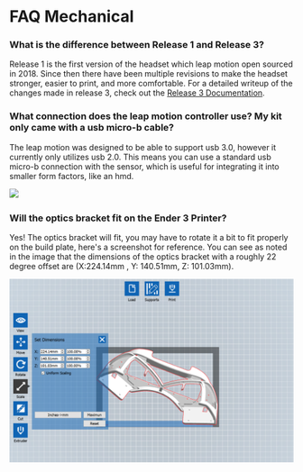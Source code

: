 # FAQ Mechanical

### What is the difference between Release 1 and Release 3?

Release 1 is the first version of the headset which leap motion open sourced in 2018. Since then there have been multiple revisions to make the headset stronger, easier to print, and more comfortable. For a detailed writeup of the changes made in release 3, check out the [Release 3 Documentation](release-3/). 

### What connection does the leap motion controller use? My kit only came with a usb micro-b cable?

The leap motion was designed to be able to support usb 3.0, however it currently only utilizes usb 2.0. This means you can use a standard usb micro-b connection with the sensor, which is useful for integrating it into smaller form factors, like an hmd. 

![](https://cdn.discordapp.com/attachments/456857707815763983/714808471828037652/X5LE6nmkJTndipUFKgOj9AvnZYkCN0PRI-AQQFaEko4WfoCCrdwE9FeEtCRZFB_4o7axNi9VbpYvp1yQhzf4NaO9novMIR3XP-am.png)

### Will the optics bracket fit on the Ender 3 Printer?

Yes! The optics bracket will fit, you may have to rotate it a bit to fit properly on the build plate, here's a screenshot for reference. You can see as noted in the image that the dimensions of the optics bracket with a roughly 22 degree offset are \(X:224.14mm , Y: 140.51mm, Z: 101.03mm\).

![](../.gitbook/assets/image%20%287%29.png)



